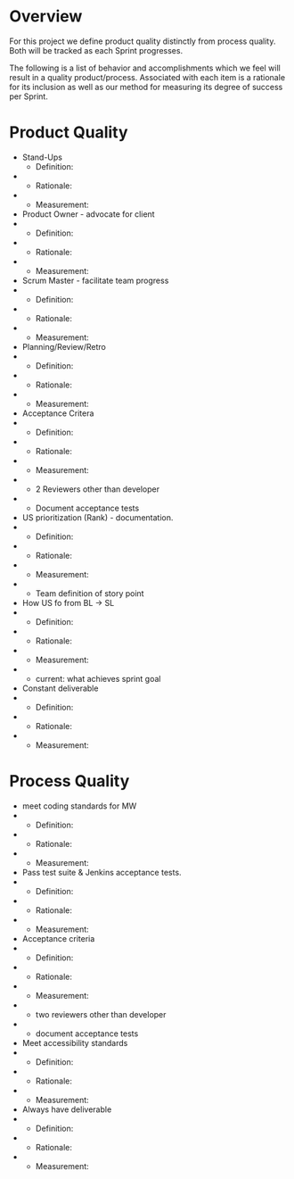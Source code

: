 # Overview 
For this project we define product quality distinctly from process quality.  Both will be tracked as each Sprint progresses.  

The following is a list of behavior and accomplishments which we feel will result in a quality product/process.  Associated with each item is a rationale for its inclusion as well as our method for measuring its degree of success per Sprint.

# Product Quality
* Stand-Ups 
    * Definition:
* * Rationale:
* * Measurement:
* Product Owner - advocate for client
* * Definition:
* * Rationale:
* * Measurement:
* Scrum Master - facilitate team progress
* * Definition:
* * Rationale:
* * Measurement:
* Planning/Review/Retro
* * Definition:
* * Rationale:
* * Measurement:
* Acceptance Critera
* * Definition:
* * Rationale:
* * Measurement:
* * 2 Reviewers other than developer
* * Document acceptance tests
* US prioritization (Rank) - documentation.
* * Definition:
* * Rationale:
* * Measurement:
* * Team definition of story point 
* How US fo from BL -> SL
* * Definition:
* * Rationale:
* * Measurement:
* * current: what achieves sprint goal
* Constant deliverable
* * Definition:
* * Rationale:
* * Measurement:

# Process Quality
* meet coding standards for MW 
* * Definition:
* * Rationale:
* * Measurement:
* Pass test suite & Jenkins acceptance tests. 
* * Definition:
* * Rationale:
* * Measurement:
* Acceptance criteria
* * Definition:
* * Rationale:
* * Measurement:
* * two reviewers other than developer
* * document acceptance tests
* Meet accessibility standards
* * Definition:
* * Rationale:
* * Measurement:
* Always have deliverable
* * Definition:
* * Rationale:
* * Measurement: